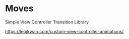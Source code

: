 # Moves
Simple View Controller Transition Library

https://leojkwan.com/custom-view-controller-animations/
